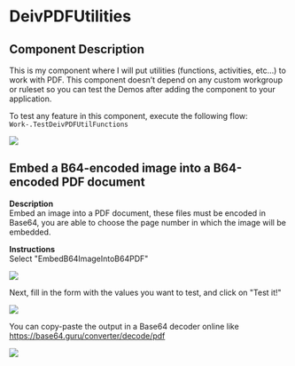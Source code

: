 # DeivPDFUtilities

## Component Description
This is my component where I will put utilities (functions, activities, etc…) to work with PDF. This component doesn’t depend on any custom workgroup or ruleset so you can test the Demos after adding the component to your application.

To test any feature in this component, execute the following flow: `Work-.TestDeivPDFUtilFunctions`

![](https://i.imgur.com/HNhB6KC.png)

## Embed a B64-encoded image into a B64-encoded PDF document

**Description**  
Embed an image into a PDF document, these files must be encoded in Base64, you are able to choose the page number in which the image will be embedded.

**Instructions**  
Select "EmbedB64ImageIntoB64PDF"

![](https://i.imgur.com/51TOwho.png)

Next, fill in the form with the values you want to test, and click on "Test it!"

![](https://i.imgur.com/cjBS3iS.png)

You can copy-paste the output in a Base64 decoder online like https://base64.guru/converter/decode/pdf 

![](https://i.imgur.com/XhjrifX.png)

